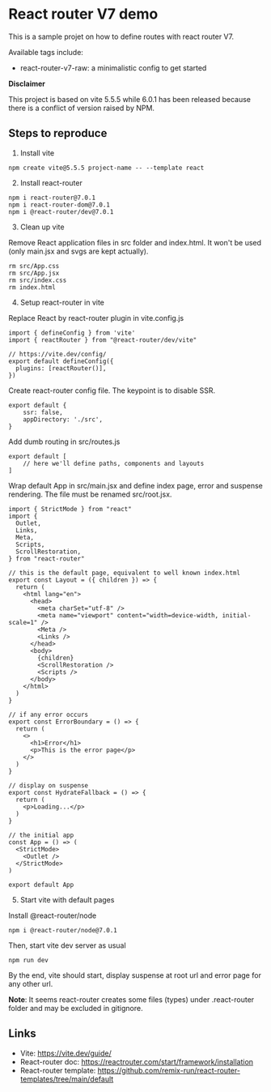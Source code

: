 # React router V7 demo

This is a sample projet on how to define routes with react router V7.

Available tags include:
- react-router-v7-raw: a minimalistic config to get started

**Disclaimer**

This project is based on vite 5.5.5 while 6.0.1 has been released because there is a conflict of version raised by NPM.

## Steps to reproduce

1) Install vite
```
npm create vite@5.5.5 project-name -- --template react
```

2) Install react-router
```
npm i react-router@7.0.1
npm i react-router-dom@7.0.1
npm i @react-router/dev@7.0.1
```

3) Clean up vite

Remove React application files in src folder and index.html. It won't be used (only main.jsx and svgs are kept actually).
```
rm src/App.css
rm src/App.jsx
rm src/index.css
rm index.html
```

4) Setup react-router in vite

Replace React by react-router plugin in vite.config.js
```
import { defineConfig } from 'vite'
import { reactRouter } from "@react-router/dev/vite"

// https://vite.dev/config/
export default defineConfig({
  plugins: [reactRouter()],
})
```

Create react-router config file. The keypoint is to disable SSR.
```
export default {
    ssr: false,
    appDirectory: './src',
}
```

Add dumb routing in src/routes.js
```
export default [
    // here we'll define paths, components and layouts
]
```

Wrap default App in src/main.jsx and define index page, error and suspense rendering. The file must be renamed src/root.jsx.
```
import { StrictMode } from "react"
import {
  Outlet,
  Links,
  Meta,
  Scripts,
  ScrollRestoration,
} from "react-router"

// this is the default page, equivalent to well known index.html
export const Layout = ({ children }) => {
  return (
    <html lang="en">
      <head>
        <meta charSet="utf-8" />
        <meta name="viewport" content="width=device-width, initial-scale=1" />
        <Meta />
        <Links />
      </head>
      <body>
        {children}
        <ScrollRestoration />
        <Scripts />
      </body>
    </html>
  )
}

// if any error occurs
export const ErrorBoundary = () => {
  return (
    <>
      <h1>Error</h1>
      <p>This is the error page</p>
    </>
  )
}

// display on suspense
export const HydrateFallback = () => {
  return (
    <p>Loading...</p>
  )
}

// the initial app
const App = () => (
  <StrictMode>
    <Outlet />
  </StrictMode>
)

export default App
```

5) Start vite with default pages

Install @react-router/node
```
npm i @react-router/node@7.0.1
```

Then, start vite dev server as usual
```
npm run dev
```

By the end, vite should start, display suspense at root url and error page for any other url.

**Note**: It seems react-router creates some files (types) under .react-router folder and may be excluded in gitignore.

## Links
- Vite: https://vite.dev/guide/
- React-router doc: https://reactrouter.com/start/framework/installation
- React-router template: https://github.com/remix-run/react-router-templates/tree/main/default
